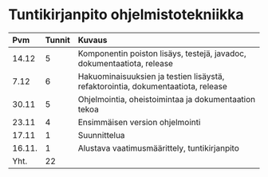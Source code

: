 # Tuntikirjanpito ohjelmistotekniikka

| Pvm   | Tunnit | Kuvaus |
| :-----|:-------| :------|
| 14.12 | 5  | Komponentin poiston lisäys, testejä, javadoc, dokumentaatiota, release
|  7.12 | 6  | Hakuominaisuuksien ja testien lisäystä, refaktorointia, dokumentaatiota, release
| 30.11 | 5  | Ohjelmointia, oheistoimintaa ja dokumentaation tekoa
| 23.11 | 4	 | Ensimmäisen version ohjelmointi |
| 17.11 | 1	 | Suunnittelua |
| 16.11.| 1      | Alustava vaatimusmäärittely, tuntikirjanpito |
| Yht.  | 22      | | 
